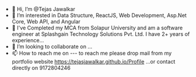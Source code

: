 - 👋 Hi, I’m @Tejas Jawalkar
- 👀 I’m interested in Data Structure, ReactJS, Web Development, Asp.Net Core, Web API, and Angular
- 🌱 I've Completed my MCA from Solapur University and am a software engineer at Splashgain Technology Solutions Pvt. Ltd. I have 2+ years of experience...
- 💞️ I’m looking to collaborate on ...
- 📫 How to reach me on --- to reach me please drop mail from my portfolio website https://tejasjawalkar.github.io/Profile ...or contact directly on 9172804246
<!---
TejasJawalkar/TejasJawalkar is a ✨ special ✨ repository because its `README.md` (this file) appears on your GitHub profile.
You can click the Preview link to take a look at your changes.
--->
